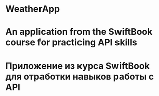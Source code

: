 # WeatherApp

# An application from the SwiftBook course for practicing API skills
# Приложение из курса SwiftBook для отработки навыков работы с API
